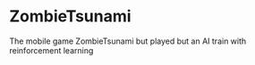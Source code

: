 # ZombieTsunami
 The mobile game ZombieTsunami but played but an AI train with reinforcement learning
